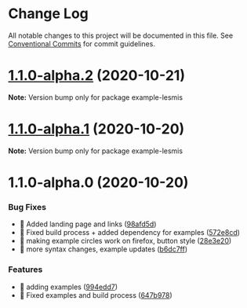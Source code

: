 # Change Log

All notable changes to this project will be documented in this file.
See [Conventional Commits](https://conventionalcommits.org) for commit guidelines.

# [1.1.0-alpha.2](https://github.com/visdesignlab/trrack/compare/example-lesmis@1.1.0-alpha.1...example-lesmis@1.1.0-alpha.2) (2020-10-21)

**Note:** Version bump only for package example-lesmis





# [1.1.0-alpha.1](https://github.com/visdesignlab/trrack/compare/example-lesmis@1.1.0-alpha.0...example-lesmis@1.1.0-alpha.1) (2020-10-20)

**Note:** Version bump only for package example-lesmis





# 1.1.0-alpha.0 (2020-10-20)


### Bug Fixes

* 🐛 Added landing page and links ([98afd5d](https://github.com/visdesignlab/trrack/commit/98afd5d0537e49dce82b3cddb3e7547c2d3ffa84))
* 🐛 Fixed build process + added dependency for examples ([572e8cd](https://github.com/visdesignlab/trrack/commit/572e8cd8675003030ac942036201868383569835))
* 🐛 making example circles work on firefox, button style ([28e3e20](https://github.com/visdesignlab/trrack/commit/28e3e20063e40a3fc45ea1bbbeffab41f72ea4e3))
* 🐛 more syntax changes, example updates ([b6dc7ff](https://github.com/visdesignlab/trrack/commit/b6dc7ff5d7d7f8fcc669d46837e4c37210d7e32a))


### Features

* 🎸 adding examples ([994edd7](https://github.com/visdesignlab/trrack/commit/994edd76ec1be5d7aef9b3d17e097868817a702f))
* 🎸 Fixed examples and build process ([647b978](https://github.com/visdesignlab/trrack/commit/647b9789dd04a37c70395d08e547fc82adcccab7))
